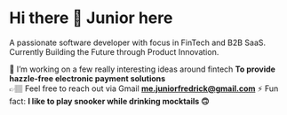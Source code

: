 # Hi there 👋 Junior here

A passionate software developer with focus in FinTech and B2B SaaS. Currently Building the Future through Product Innovation.

💫 I’m working on a few really interesting ideas around fintech **To provide hazzle-free electronic payment solutions**
<br> 
👉🏽 Feel free to reach out via Gmail **me.juniorfredrick@gmail.com** ⚡ Fun fact: **I like to play snooker while drinking mocktails 🙃**



